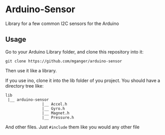 Arduino-Sensor
==============

Library for a few common I2C sensors for the Arduino

Usage
-----

Go to your Arduino Library folder, and clone this repository into it:

	git clone https://github.com/mganger/arduino-sensor

Then use it like a library.

If you use ino, clone it into the lib folder of you project. You should have a
directory tree like:

	lib
	 |__ arduino-sensor
	                |__ Accel.h
	                |__ Gyro.h
	                |__ Magnet.h
	                |__ Pressure.h

And other files. Just `#include` them like you would any other file
